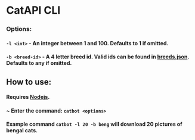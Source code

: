 # CatAPI CLI

### Options:
#### `-l <int>` - An integer between 1 and 100. Defaults to 1 if omitted.

#### `-b <breed-id>` - A 4 letter breed id. Valid ids can be found in [breeds.json](./resources/breeds.json). Defaults to any if omitted.

## How to use:
#### Requires [Nodejs](https://nodejs.org/en/download).

#### ~ Enter the command: `catbot <options>`

#### Example command `catbot -l 20 -b beng` will download 20 pictures of bengal cats.